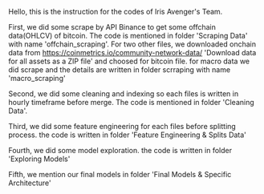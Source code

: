 Hello, this is the instruction for the codes of Iris Avenger's Team.

First, we did some scrape by API Binance to get some offchain data(OHLCV) of bitcoin. The code is mentioned in folder 'Scraping Data' with name 'offchain_scraping'. For two other files, we downloaded onchain data from https://coinmetrics.io/community-network-data/ 'Download data for all assets as a ZIP file' and choosed for bitcoin file. for macro data we did scrape and the details are written in folder scrraping with name 'macro_scraping'

Second, we did some cleaning and indexing so each files is written in hourly timeframe before merge. The code is mentioned in folder 'Cleaning Data'.

Third, we did some feature engineering for each files before splitting process. the code is written in folder 'Feature Engineering & Splits Data'

Fourth, we did some model exploration. the code is written in folder 'Exploring Models'

Fifth, we mention our final models in folder 'Final Models & Specific Architecture'
